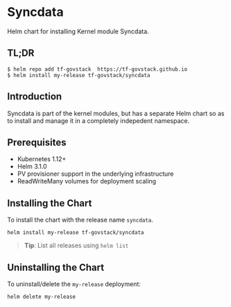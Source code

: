 # Syncdata

Helm chart for installing Kernel module Syncdata.

## TL;DR

```console
$ helm repo add tf-govstack  https://tf-govstack.github.io
$ helm install my-release tf-govstack/syncdata
```

## Introduction

Syncdata is  part of the kernel modules, but has a separate Helm chart so as to install and manage it in a completely indepedent namespace.

## Prerequisites

- Kubernetes 1.12+
- Helm 3.1.0
- PV provisioner support in the underlying infrastructure
- ReadWriteMany volumes for deployment scaling

## Installing the Chart

To install the chart with the release name `syncdata`.

```console
helm install my-release tf-govstack/syncdata
```

> **Tip**: List all releases using `helm list`

## Uninstalling the Chart

To uninstall/delete the `my-release` deployment:

```console
helm delete my-release
```

